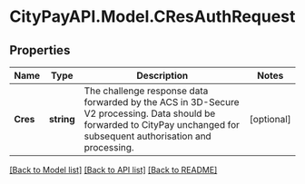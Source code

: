 # CityPayAPI.Model.CResAuthRequest

## Properties

Name | Type | Description | Notes
------------ | ------------- | ------------- | -------------
**Cres** | **string** | The challenge response data forwarded by the ACS in 3D-Secure V2 processing. Data should be forwarded to CityPay unchanged for subsequent authorisation and processing.  | [optional] 

[[Back to Model list]](../README.md#documentation-for-models) [[Back to API list]](../README.md#documentation-for-api-endpoints) [[Back to README]](../README.md)

